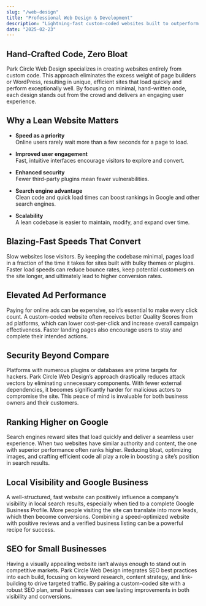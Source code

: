 ```yaml
---
slug: "/web-design"
title: "Professional Web Design & Development"
description: "Lightning-fast custom-coded websites built to outperform the competition—no page builders, no WordPress."
date: "2025-02-23"
---
```


## Hand-Crafted Code, Zero Bloat

Park Circle Web Design specializes in creating websites entirely from custom code. This approach eliminates the excess weight of page builders or WordPress, resulting in unique, efficient sites that load quickly and perform exceptionally well. By focusing on minimal, hand-written code, each design stands out from the crowd and delivers an engaging user experience.

## Why a Lean Website Matters

- **Speed as a priority**  
  Online users rarely wait more than a few seconds for a page to load.

- **Improved user engagement**  
  Fast, intuitive interfaces encourage visitors to explore and convert.

- **Enhanced security**  
  Fewer third-party plugins mean fewer vulnerabilities.

- **Search engine advantage**  
  Clean code and quick load times can boost rankings in Google and other search engines.

- **Scalability**  
  A lean codebase is easier to maintain, modify, and expand over time.

## Blazing-Fast Speeds That Convert

Slow websites lose visitors. By keeping the codebase minimal, pages load in a fraction of the time it takes for sites built with bulky themes or plugins. Faster load speeds can reduce bounce rates, keep potential customers on the site longer, and ultimately lead to higher conversion rates.

## Elevated Ad Performance

Paying for online ads can be expensive, so it’s essential to make every click count. A custom-coded website often receives better Quality Scores from ad platforms, which can lower cost-per-click and increase overall campaign effectiveness. Faster landing pages also encourage users to stay and complete their intended actions.

## Security Beyond Compare

Platforms with numerous plugins or databases are prime targets for hackers. Park Circle Web Design’s approach drastically reduces attack vectors by eliminating unnecessary components. With fewer external dependencies, it becomes significantly harder for malicious actors to compromise the site. This peace of mind is invaluable for both business owners and their customers.

## Ranking Higher on Google

Search engines reward sites that load quickly and deliver a seamless user experience. When two websites have similar authority and content, the one with superior performance often ranks higher. Reducing bloat, optimizing images, and crafting efficient code all play a role in boosting a site’s position in search results.

## Local Visibility and Google Business

A well-structured, fast website can positively influence a company’s visibility in local search results, especially when tied to a complete Google Business Profile. More people visiting the site can translate into more leads, which then become conversions. Combining a speed-optimized website with positive reviews and a verified business listing can be a powerful recipe for success.

## SEO for Small Businesses

Having a visually appealing website isn’t always enough to stand out in competitive markets. Park Circle Web Design integrates SEO best practices into each build, focusing on keyword research, content strategy, and link-building to drive targeted traffic. By pairing a custom-coded site with a robust SEO plan, small businesses can see lasting improvements in both visibility and conversions.
